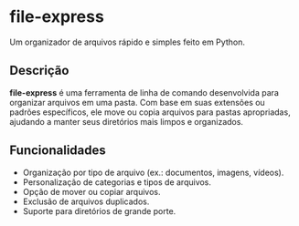 # file-express

Um organizador de arquivos rápido e simples feito em Python.

## Descrição

**file-express** é uma ferramenta de linha de comando desenvolvida para organizar arquivos em uma pasta. Com base em suas extensões ou padrões específicos, ele move ou copia arquivos para pastas apropriadas, ajudando a manter seus diretórios mais limpos e organizados.

## Funcionalidades

- Organização por tipo de arquivo (ex.: documentos, imagens, vídeos).
- Personalização de categorias e tipos de arquivos.
- Opção de mover ou copiar arquivos.
- Exclusão de arquivos duplicados.
- Suporte para diretórios de grande porte.
